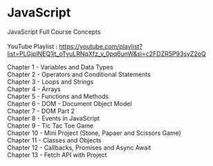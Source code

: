 # JavaScript
JavaScript Full Course Concepts <br> <br>
YouTube Playlist : https://youtube.com/playlist?list=PLGjplNEQ1it_oTvuLRNqXfz_v_0pq6unW&si=c2FDZR5P93syZ2oQ 

Chapter 1 - Variables and Data Types <br>
Chapter 2 - Operators and Conditional Statements <br>
Chapter 3 - Loops and Strings <br>
Chapter 4 - Arrays <br>
Chapter 5 - Functions and Methods <br>
Chapter 6 - DOM - Document Object Model <br>
Chapter 7 - DOM Part 2 <br>
Chapter 8 - Events in JavaScript <br>
Chapter 9 - Tic Tac Toe Game <br>
Chapter 10 - Mini Project (Stone, Papaer and Scissors Game) <br>
Chapter 11 - Classes and Objects <br>
Chapter 12 - Callbacks, Promises and Async Await <br>
Chapter 13 - Fetch API with Project <br>
